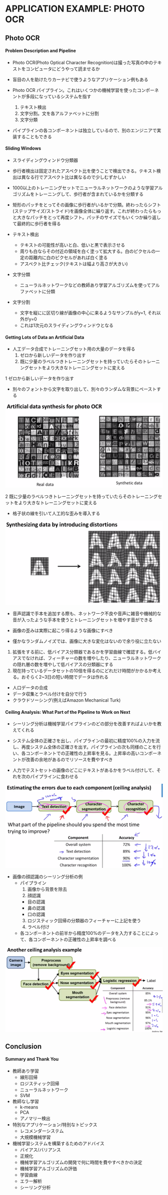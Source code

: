 # APPLICATION EXAMPLE: PHOTO OCR

## Photo OCR

#### Problem Description and Pipeline

* Photo OCR(Photo Optical Character Recognition)は撮った写真の中のテキストをコンピュータにどうやって読ませるか

* 盲目の人を助けたりカーナビで使うようなアプリケーション例もある

* Photo OCR パイプライン。これはいくつかの機械学習を使ったコンポーネントが多段になっているシステムを指す
  1. テキスト検出
  2. 文字分割。文を各アルファベットに分割
  3. 文字分類

* パイプラインの各コンポーネントは独立しているので、別のエンジニアで実装することもできる

#### Sliding Windows

* スライディングウィンドウ分類器

* 歩行者検出は固定されたアスペクト比を使うことで検出できる。テキスト検出は異なる行でアスペクト比は異なるので少しむずかしい

* 1000以上のトレーニングセットでニューラルネットワークのような学習アルゴリズムをトレーニングして、歩行者が含まれているかを分類する

* 矩形のパッチをとってその画像に歩行者がいるかで分類。終わったらシフト(ステップサイズ/ストライド)を画像全体に繰り返す。これが終わったらもっと大きなパッチをとって再度シフト。パッチのサイズでもいくつか繰り返して最終的に歩行者を得る

* テキスト検出
  * テキストの可能性が高いと白、低いと黒で表示させる
  *  周りも白ならその付近の領域を白く塗って拡大する。白のピクセルの一定の距離内に白のピクセルがあれば白く塗る
  * アスペクト比チェック(テキストは幅より高さが大きい)

* 文字分類
  * ニューラルネットワークなどの教師あり学習アルゴリズムを使ってアルファベットに分類

* 文字分割
  * 文字を縦にに区切り線が画像の中心に来るようなサンプルがy=1, それ以外がy=0
  * これは1次元のスライディングウィンドウとなる

#### Getting Lots of Data an Artificial Data

* 人工データ合成でトレーニングセット用の大量のデータを得る
  1. ゼロから新しいデータを作り出す
  2.  既に少量のラベルつきトレーニングセットを持っていたらそのトレーニングセットをより大きなトレーニングセットに変える

1 ゼロから新しいデータを作り出す
 * 別々のフォントから文字を取り出して、別々のランダムな背景にペーストする

![Artificial data synthesis for photo OCR](https://github.com/wkodate/CourseraML/blob/master/week11/images/week11-1-1.png)

2 既に少量のラベルつきトレーニングセットを持っていたらそのトレーニングセットをより大きなトレーニングセットに変える
  * 格子状の線を引いて人工的な歪みを導入する

![Synthesizing data by introducing distortions](https://github.com/wkodate/CourseraML/blob/master/week11/images/week11-1-2.png)

* 音声認識で手本を追加する際も、ネットワーク不良や音声に雑音や機械的な音が入ったような手本を使うとトレーニングセットを増やす音ができる

* 画像の歪みは実際に起こり得るような画像にすべき

* 僅かなランダムノイズでは、画像に大きな変化はないので余り役に立たない

1. 拡張をする前に、低バイアス分類器であるかを学習曲線で確認する。低バイアスでなければ、フィーチャーの数を増やしたり、ニューラルネットワークの隠れ層の数を増やして低バイアスの分類器にする
2. 現在持っているデータセットの10倍を得るのにどれだけ時間がかかるか考える。おそらく2~3日の短い時間でデータは作れる
  * 人口データの合成
  * データ収集とラベル付けを自分で行う
  * クラウドソーシング(例えばAmazon Mechanical Turk)

#### Ceiling Analysis: What Part of the Pipeline to Work on Next

* シーリング分析は機械学習パイプラインのどの部分を改善すればよいかを教えてくれる

* システム全体の正確さを出し、パイプラインの最初に精度100%の入力を流し、再度システム全体の正確さを出す。パイプラインの次も同様のことを行い、各コンポーネントでの正確性の上昇率を見る。上昇率の高いコンポーネントが改善の余地があるのでリソースを費やすべき

* 人力でテストセットの画像のどこにテキストがあるかをラベル付けして、それを次のパイプラインに食わせる

![Estimating the errors due to each components(ceiling analysis)](https://github.com/wkodate/CourseraML/blob/master/week11/images/week11-1-3.png)

* 画像の顔認識のシーリング分析の例
  * パイプライン
    1. 画像から背景を除去
    2. 顔認識
      * 目の認識
      * 鼻の認識
      * 口の認識
    3. ロジスティック回帰の分類器のフィーチャーに上記を使う
    4. ラベル付け
  * 各コンポーネントの前半から精度100%のデータを入力することによって、各コンポーネントの正確性の上昇率を調べる

![Another ceiling analysis example](https://github.com/wkodate/CourseraML/blob/master/week11/images/week11-1-4.png)

## Conclusion

#### Summary and Thank You

* 教師あり学習
  * 線形回帰
  * ロジスティック回帰
  * ニューラルネットワーク
  * SVM
* 教師なし学習
  * k-means
  * PCA
  * アノマリー検出
* 特別なアプリケーション/特別なトピックス
  * レコメンダーシステム
  * 大規模機械学習
* 機械学習システムを構築するためのアドバイス
  * バイアス/バリアンス
  * 正規化
  * 機械学習アルゴリズムの開発で何に時間を費やすべきかの決定
  * 機械学習アルゴリズムの評価
  * 学習曲線
  * エラー解析
  * シーリング分析

